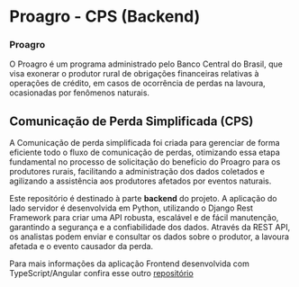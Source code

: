 # Proagro - CPS (Backend)

### Proagro
O Proagro é um programa administrado pelo Banco Central do Brasil, que visa exonerar o produtor rural de obrigações financeiras relativas à operações de crédito, em casos de ocorrência de perdas na lavoura, ocasionadas por  fenômenos naturais.  

## Comunicação de Perda Simplificada (CPS)
A Comunicação de perda simplificada foi criada para gerenciar de forma eficiente todo o fluxo de comunicação de perdas, otimizando essa etapa fundamental no processo de solicitação do benefício do Proagro para os produtores rurais, facilitando a administração dos dados coletados e agilizando a assistência aos produtores afetados por eventos naturais. 

Este repositório é destinado à parte **backend** do projeto. A aplicação do lado servidor é desenvolvida em Python, utilizando o Django Rest Framework para criar uma API robusta, escalável e de fácil manutenção, garantindo a segurança e a confiabilidade dos dados. Através da REST API, os analistas podem enviar e consultar os dados sobre o produtor, a lavoura afetada e o evento causador da perda.

Para mais informações da aplicação Frontend desenvolvida com TypeScript/Angular confira esse outro [repositório](http://google.com) 
